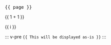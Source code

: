 

 <script setup>
  import { useData } from 'vitepress'
  const { page } = useData()
  import CustomComponent from '../../src/components/dynamicHead'
</script>

<pre>{{ page }}</pre>


 {{ 1 + 1 }}

 <span v-for="i in 3">{{ i }} </span>


::: v-pre
`{{ This will be displayed as-is }}`
:::
